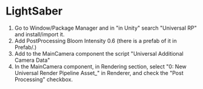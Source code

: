 # LightSaber

1. Go to Window/Package Manager and in "in Unity" search "Universal RP" and install/import it.
2. Add PostProcessing Bloom Intensity 0.6 (there is a prefab of it in Prefab/.)
3. Add to the MainCamera component the script "Universal Additional Camera Data"
4. In the MainCamera component, in Rendering section, select "0: New Universal Render Pipeline Asset_" in Renderer, and check the "Post Processing" checkbox.
